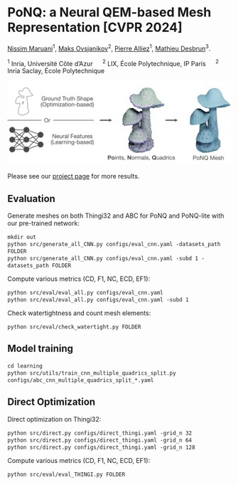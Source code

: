 

# PoNQ: a Neural QEM-based Mesh Representation [CVPR 2024]

[Nissim Maruani](https://nissmar.github.io)<sup>1</sup>, [Maks Ovsjanikov](https://www.lix.polytechnique.fr/~maks/)<sup>2</sup>, [Pierre Alliez](https://team.inria.fr/titane/pierre-alliez/)<sup>1</sup>, [Mathieu Desbrun](https://pages.saclay.inria.fr/mathieu.desbrun/)<sup>3</sup>.

<sup>1</sup> Inria, Université Côte d’Azur &emsp; <sup>2</sup> LIX, École Polytechnique, IP Paris &emsp; <sup>2</sup> Inria Saclay, École Polytechnique

<img src='data/banner.png' />

Please see our [project page](https://nissmar.github.io/projects/ponq) for more results. 

## Evaluation

Generate meshes on both Thingi32 and ABC for PoNQ and PoNQ-lite with our pre-trained network:

```
mkdir out 
python src/generate_all_CNN.py configs/eval_cnn.yaml -datasets_path FOLDER
python src/generate_all_CNN.py configs/eval_cnn.yaml -subd 1 -datasets_path FOLDER
```

Compute various metrics (CD, F1, NC, ECD, EF1):

```
python src/eval/eval_all.py configs/eval_cnn.yaml
python src/eval/eval_all.py configs/eval_cnn.yaml -subd 1
```

Check watertightness and count mesh elements: 

````
python src/eval/check_watertight.py FOLDER
````
## Model training

```
cd learning
python src/utils/train_cnn_multiple_quadrics_split.py configs/abc_cnn_multiple_quadrics_split_*.yaml
```

## Direct Optimization

Direct optimization on Thingi32:
````
python src/direct.py configs/direct_thingi.yaml -grid_n 32
python src/direct.py configs/direct_thingi.yaml -grid_n 64
python src/direct.py configs/direct_thingi.yaml -grid_n 128
````

Compute various metrics (CD, F1, NC, ECD, EF1):

````
python src/eval/eval_THINGI.py FOLDER
````


